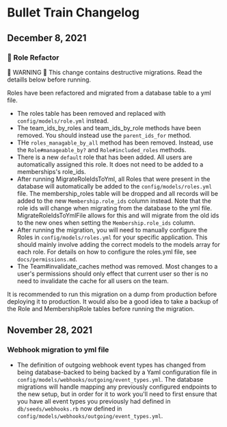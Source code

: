 # Bullet Train Changelog

## December 8, 2021

### 🚨 Role Refactor

🚨 WARNING 🚨
This change contains destructive migrations.  Read the detaills below before running.

Roles have been refactored and migrated from a database table to a yml file.

- The roles table has been removed and replaced with `config/models/role.yml` instead.
- The team_ids_by_roles and team_ids_by_role methods have been removed.  You should instead use the `parent_ids_for` method.
- THe `roles_managable_by_all` method has been removed. Instead, use the `Role#manageable_by?` and `Role#included_roles` methods.
- There is a new `default` role that has been added.  All users are automatically assigned this role.  It does not need to be added to a memberships's role_ids.
- After running MigrateRoleIdsToYml, all Roles that were present in the database will automatically be added to the `config/models/roles.yml` file.  The membership_roles table will be dropped and all records will be added to the new `Membership.role_ids` column instead.  Note that the role ids will change when migrating from the database to the yml file.  MigrateRoleIdsToYmlFile allows for this and will migrate from the old ids to the new ones when setting the `Membership.role_ids` column.
- After running the migration, you will need to manually configure the Roles in `config/models/roles.yml` for your specific application.  This should mainly involve adding the correct models to the models array for each role.  For details on how to configure the roles.yml file, see `docs/permissions.md`.
- The Team#invalidate_caches method was removed.  Most changes to a user's permissions should only effect that current user so ther is no need to invalidate the cache for all users on the team.

It is recommended to run this migration on a dump from production before deploying it to production.  It would also be a good idea to take a backup of the Role and MembershipRole tables before running the migration.


## November 28, 2021

### Webhook migration to yml file

- The definition of outgoing webhook event types has changed from being database-backed to being backed by a Yaml configuration file in `config/models/webhooks/outgoing/event_types.yml`. The database migrations will handle mapping any previously configured endpoints to the new setup, but in order for it to work you'll need to first ensure that you have all event types you previously had defined in `db/seeds/webhooks.rb` now defined in `config/models/webhooks/outgoing/event_types.yml`.
